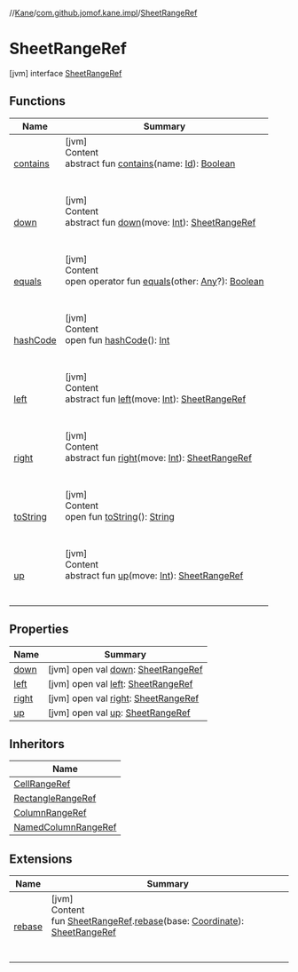 //[Kane](../../index.md)/[com.github.jomof.kane.impl](../index.md)/[SheetRangeRef](index.md)



# SheetRangeRef  
 [jvm] interface [SheetRangeRef](index.md)   


## Functions  
  
|  Name|  Summary| 
|---|---|
| <a name="com.github.jomof.kane.impl/SheetRangeRef/contains/#kotlin.Any/PointingToDeclaration/"></a>[contains](contains.md)| <a name="com.github.jomof.kane.impl/SheetRangeRef/contains/#kotlin.Any/PointingToDeclaration/"></a>[jvm]  <br>Content  <br>abstract fun [contains](contains.md)(name: [Id](../index.md#%5Bcom.github.jomof.kane.impl%2FId%2F%2F%2FPointingToDeclaration%2F%5D%2FClasslikes%2F-1712679262)): [Boolean](https://kotlinlang.org/api/latest/jvm/stdlib/kotlin/-boolean/index.html)  <br><br><br>
| <a name="com.github.jomof.kane.impl/SheetRangeRef/down/#kotlin.Int/PointingToDeclaration/"></a>[down](down.md)| <a name="com.github.jomof.kane.impl/SheetRangeRef/down/#kotlin.Int/PointingToDeclaration/"></a>[jvm]  <br>Content  <br>abstract fun [down](down.md)(move: [Int](https://kotlinlang.org/api/latest/jvm/stdlib/kotlin/-int/index.html)): [SheetRangeRef](index.md)  <br><br><br>
| <a name="kotlin/Any/equals/#kotlin.Any?/PointingToDeclaration/"></a>[equals](../../com.github.jomof.kane.impl.visitor/-difference-visitor/index.md#%5Bkotlin%2FAny%2Fequals%2F%23kotlin.Any%3F%2FPointingToDeclaration%2F%5D%2FFunctions%2F-1712679262)| <a name="kotlin/Any/equals/#kotlin.Any?/PointingToDeclaration/"></a>[jvm]  <br>Content  <br>open operator fun [equals](../../com.github.jomof.kane.impl.visitor/-difference-visitor/index.md#%5Bkotlin%2FAny%2Fequals%2F%23kotlin.Any%3F%2FPointingToDeclaration%2F%5D%2FFunctions%2F-1712679262)(other: [Any](https://kotlinlang.org/api/latest/jvm/stdlib/kotlin/-any/index.html)?): [Boolean](https://kotlinlang.org/api/latest/jvm/stdlib/kotlin/-boolean/index.html)  <br><br><br>
| <a name="kotlin/Any/hashCode/#/PointingToDeclaration/"></a>[hashCode](../../com.github.jomof.kane.impl.visitor/-difference-visitor/index.md#%5Bkotlin%2FAny%2FhashCode%2F%23%2FPointingToDeclaration%2F%5D%2FFunctions%2F-1712679262)| <a name="kotlin/Any/hashCode/#/PointingToDeclaration/"></a>[jvm]  <br>Content  <br>open fun [hashCode](../../com.github.jomof.kane.impl.visitor/-difference-visitor/index.md#%5Bkotlin%2FAny%2FhashCode%2F%23%2FPointingToDeclaration%2F%5D%2FFunctions%2F-1712679262)(): [Int](https://kotlinlang.org/api/latest/jvm/stdlib/kotlin/-int/index.html)  <br><br><br>
| <a name="com.github.jomof.kane.impl/SheetRangeRef/left/#kotlin.Int/PointingToDeclaration/"></a>[left](left.md)| <a name="com.github.jomof.kane.impl/SheetRangeRef/left/#kotlin.Int/PointingToDeclaration/"></a>[jvm]  <br>Content  <br>abstract fun [left](left.md)(move: [Int](https://kotlinlang.org/api/latest/jvm/stdlib/kotlin/-int/index.html)): [SheetRangeRef](index.md)  <br><br><br>
| <a name="com.github.jomof.kane.impl/SheetRangeRef/right/#kotlin.Int/PointingToDeclaration/"></a>[right](right.md)| <a name="com.github.jomof.kane.impl/SheetRangeRef/right/#kotlin.Int/PointingToDeclaration/"></a>[jvm]  <br>Content  <br>abstract fun [right](right.md)(move: [Int](https://kotlinlang.org/api/latest/jvm/stdlib/kotlin/-int/index.html)): [SheetRangeRef](index.md)  <br><br><br>
| <a name="kotlin/Any/toString/#/PointingToDeclaration/"></a>[toString](../../com.github.jomof.kane.impl.visitor/-difference-visitor/index.md#%5Bkotlin%2FAny%2FtoString%2F%23%2FPointingToDeclaration%2F%5D%2FFunctions%2F-1712679262)| <a name="kotlin/Any/toString/#/PointingToDeclaration/"></a>[jvm]  <br>Content  <br>open fun [toString](../../com.github.jomof.kane.impl.visitor/-difference-visitor/index.md#%5Bkotlin%2FAny%2FtoString%2F%23%2FPointingToDeclaration%2F%5D%2FFunctions%2F-1712679262)(): [String](https://kotlinlang.org/api/latest/jvm/stdlib/kotlin/-string/index.html)  <br><br><br>
| <a name="com.github.jomof.kane.impl/SheetRangeRef/up/#kotlin.Int/PointingToDeclaration/"></a>[up](up.md)| <a name="com.github.jomof.kane.impl/SheetRangeRef/up/#kotlin.Int/PointingToDeclaration/"></a>[jvm]  <br>Content  <br>abstract fun [up](up.md)(move: [Int](https://kotlinlang.org/api/latest/jvm/stdlib/kotlin/-int/index.html)): [SheetRangeRef](index.md)  <br><br><br>


## Properties  
  
|  Name|  Summary| 
|---|---|
| <a name="com.github.jomof.kane.impl/SheetRangeRef/down/#/PointingToDeclaration/"></a>[down](down.md)| <a name="com.github.jomof.kane.impl/SheetRangeRef/down/#/PointingToDeclaration/"></a> [jvm] open val [down](down.md): [SheetRangeRef](index.md)   <br>
| <a name="com.github.jomof.kane.impl/SheetRangeRef/left/#/PointingToDeclaration/"></a>[left](left.md)| <a name="com.github.jomof.kane.impl/SheetRangeRef/left/#/PointingToDeclaration/"></a> [jvm] open val [left](left.md): [SheetRangeRef](index.md)   <br>
| <a name="com.github.jomof.kane.impl/SheetRangeRef/right/#/PointingToDeclaration/"></a>[right](right.md)| <a name="com.github.jomof.kane.impl/SheetRangeRef/right/#/PointingToDeclaration/"></a> [jvm] open val [right](right.md): [SheetRangeRef](index.md)   <br>
| <a name="com.github.jomof.kane.impl/SheetRangeRef/up/#/PointingToDeclaration/"></a>[up](up.md)| <a name="com.github.jomof.kane.impl/SheetRangeRef/up/#/PointingToDeclaration/"></a> [jvm] open val [up](up.md): [SheetRangeRef](index.md)   <br>


## Inheritors  
  
|  Name| 
|---|
| <a name="com.github.jomof.kane.impl/CellRangeRef///PointingToDeclaration/"></a>[CellRangeRef](../-cell-range-ref/index.md)
| <a name="com.github.jomof.kane.impl/RectangleRangeRef///PointingToDeclaration/"></a>[RectangleRangeRef](../-rectangle-range-ref/index.md)
| <a name="com.github.jomof.kane.impl/ColumnRangeRef///PointingToDeclaration/"></a>[ColumnRangeRef](../-column-range-ref/index.md)
| <a name="com.github.jomof.kane.impl/NamedColumnRangeRef///PointingToDeclaration/"></a>[NamedColumnRangeRef](../-named-column-range-ref/index.md)


## Extensions  
  
|  Name|  Summary| 
|---|---|
| <a name="com.github.jomof.kane.impl//rebase/com.github.jomof.kane.impl.SheetRangeRef#com.github.jomof.kane.impl.Coordinate/PointingToDeclaration/"></a>[rebase](../rebase.md)| <a name="com.github.jomof.kane.impl//rebase/com.github.jomof.kane.impl.SheetRangeRef#com.github.jomof.kane.impl.Coordinate/PointingToDeclaration/"></a>[jvm]  <br>Content  <br>fun [SheetRangeRef](index.md).[rebase](../rebase.md)(base: [Coordinate](../-coordinate/index.md)): [SheetRangeRef](index.md)  <br><br><br>


